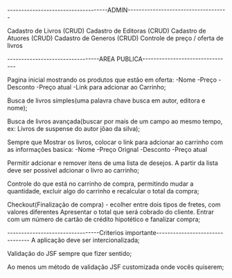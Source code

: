 ------------------------------------ADMIN------------------------------------

Cadastro de Livros	(CRUD)
Cadastro de Editoras	(CRUD)
Cadastro de Atuores	(CRUD)
Cadastro de Generos	(CRUD)
Controle de preço / oferta de livros

---------------------------------AREA PUBLICA--------------------------------

Pagina inicial mostrando os produtos que estão em oferta:
	-Nome
	-Preço
	-Desconto
	-Preço atual
	-Link para adcionar ao Carrinho;
	
Busca de livros simples(uma palavra chave busca em autor, editora e nome);

Busca de livros avançada(buscar por mais de um campo ao mesmo tempo, ex:
Livros de suspense do autor jõao da silva);

Sempre que Mostrar os livros, colocar o link para adcionar ao carrinho com
as informações basica:
	-Nome
	-Preço Orignal
	-Desconto
	-Preço atual
	
Permitir adcionar e remover itens de uma lista de desejos. A partir da lista
deve ser possivel adcionar o livro ao carrinho;

Controle do que está no carrinho de compra, permitindo mudar a quantidade, 
excluir algo do carrinho e recalcular o total da compra;

Checkout(Finalização de compra) - ecolher entre dois tipos de fretes, com valores diferentes
Apresentar o total que será cobrado do cliente. Entrar com um número de cartão de crédito
hipotético e fanalizar compra;

---------------------------------Criterios importante--------------------------------
A aplicação deve ser intercionalizada;

Validação do JSF sempre que fizer sentido;

Ao menos um método de validação JSF customizada onde vocês quiserem;
 


